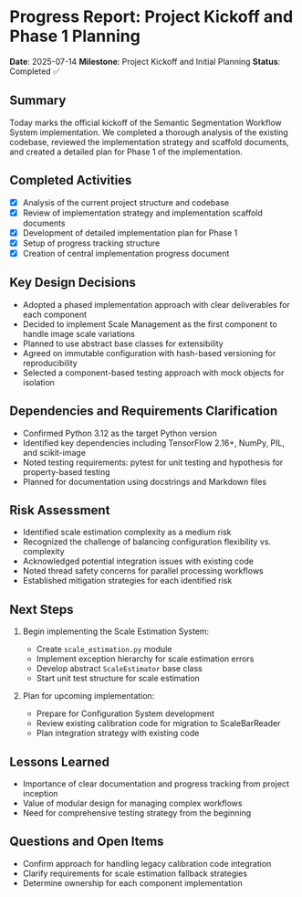 # Progress Report: Project Kickoff and Phase 1 Planning

**Date**: 2025-07-14
**Milestone**: Project Kickoff and Initial Planning
**Status**: Completed ✅

## Summary
Today marks the official kickoff of the Semantic Segmentation Workflow System implementation. We completed a thorough analysis of the existing codebase, reviewed the implementation strategy and scaffold documents, and created a detailed plan for Phase 1 of the implementation.

## Completed Activities
- [x] Analysis of the current project structure and codebase
- [x] Review of implementation strategy and implementation scaffold documents
- [x] Development of detailed implementation plan for Phase 1
- [x] Setup of progress tracking structure
- [x] Creation of central implementation progress document

## Key Design Decisions
- Adopted a phased implementation approach with clear deliverables for each component
- Decided to implement Scale Management as the first component to handle image scale variations
- Planned to use abstract base classes for extensibility
- Agreed on immutable configuration with hash-based versioning for reproducibility
- Selected a component-based testing approach with mock objects for isolation

## Dependencies and Requirements Clarification
- Confirmed Python 3.12 as the target Python version
- Identified key dependencies including TensorFlow 2.16+, NumPy, PIL, and scikit-image
- Noted testing requirements: pytest for unit testing and hypothesis for property-based testing
- Planned for documentation using docstrings and Markdown files

## Risk Assessment
- Identified scale estimation complexity as a medium risk
- Recognized the challenge of balancing configuration flexibility vs. complexity
- Acknowledged potential integration issues with existing code
- Noted thread safety concerns for parallel processing workflows
- Established mitigation strategies for each identified risk

## Next Steps
1. Begin implementing the Scale Estimation System:
   - Create `scale_estimation.py` module
   - Implement exception hierarchy for scale estimation errors
   - Develop abstract `ScaleEstimator` base class
   - Start unit test structure for scale estimation

2. Plan for upcoming implementation:
   - Prepare for Configuration System development
   - Review existing calibration code for migration to ScaleBarReader
   - Plan integration strategy with existing code

## Lessons Learned
- Importance of clear documentation and progress tracking from project inception
- Value of modular design for managing complex workflows
- Need for comprehensive testing strategy from the beginning

## Questions and Open Items
- Confirm approach for handling legacy calibration code integration
- Clarify requirements for scale estimation fallback strategies
- Determine ownership for each component implementation
